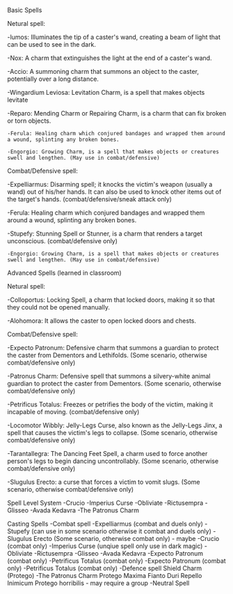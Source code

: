 Basic Spells

Netural spell:

  -lumos: Illuminates the tip of a caster's wand, creating a beam of light that can be used to see in the dark.

  -Nox: A charm that extinguishes the light at the end of a caster's wand. 

  -Accio: A summoning charm that summons an object to the caster, potentially over a long distance.

  -Wingardium Leviosa: Levitation Charm, is a spell that makes objects levitate
	
  -Reparo: Mending Charm or Repairing Charm, is a charm that can fix broken or torn objects.
	
	-Ferula: Healing charm which conjured bandages and wrapped them around a wound, splinting any broken bones.

 	-Engorgio: Growing Charm, is a spell that makes objects or creatures swell and lengthen. (May use in combat/defensive)
	
Combat/Defensive spell:

  -Expelliarmus: Disarming spell; it knocks the victim's weapon (usually a wand) out of his/her hands. It can also be 		used to knock other items out of the target's hands. (combat/defensive/sneak attack only)

  -Ferula: Healing charm which conjured bandages and wrapped them around a wound, splinting any broken bones.

  -Stupefy: Stunning Spell or Stunner, is a charm that renders a target unconscious. (combat/defensive only)

	-Engorgio: Growing Charm, is a spell that makes objects or creatures swell and lengthen. (May use in combat/defensive)



Advanced Spells (learned in classroom)

Netural spell:

-Colloportus: Locking Spell, a charm that locked doors, making it so that they could not be opened manually. 

-Alohomora: It allows the caster to open locked doors and chests.

Combat/Defensive spell:

-Expecto Patronum: Defensive charm that summons a guardian to protect the caster from Dementors and Lethifolds. (Some scenario, otherwise combat/defensive only)

-Patronus Charm: Defensive spell that summons a silvery-white animal guardian to protect the caster from Dementors. (Some scenario, otherwise combat/defensive only)

-Petrificus Totalus: Freezes or petrifies the body of the victim, making it incapable of moving. (combat/defensive only)

-Locomotor Wibbly: Jelly-Legs Curse, also known as the Jelly-Legs Jinx, a spell that causes the victim's legs to collapse. (Some scenario, otherwise combat/defensive only)

-Tarantallegra: The Dancing Feet Spell, a charm used to force another person's legs to begin dancing uncontrollably. (Some scenario, otherwise combat/defensive only)

-Slugulus Erecto: a curse that forces a victim to vomit slugs. (Some scenario, otherwise combat/defensive only)


Spell Level System
-Crucio 
-Imperius Curse 
-Obliviate
-Rictusempra
-Glisseo
-Avada Kedavra
-The Patronus Charm

Casting Spells
-Combat spell
  -Expelliarmus (combat and duels only)
  -Stupefy (can use in some scenario otherwise it combat and duels only)
  -Slugulus Erecto (Some scenario, otherwise combat only) - maybe
  -Crucio (combat only)
  -Imperius Curse (unqiue spell only use in dark magic)
  -Obliviate
  -Rictusempra
  -Glisseo
  -Avada Kedavra
  -Expecto Patronum (combat only)
  -Petrificus Totalus (combat only)
  -Expecto Patronum (combat only)
  -Petrificus Totalus (combat only)
-Defence spell
  Shield Charm (Protego)
  -The Patronus Charm
  Protego Maxima
  Fianto Duri
  Repello Inimicum
  Protego horribilis - may require a group
-Neutral Spell
